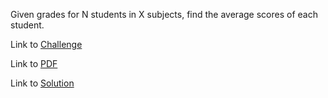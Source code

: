 Given grades for N students in X subjects, find the average scores of each student.

Link to [Challenge](https://www.hackerrank.com/challenges/zipped/problem)

Link to [PDF](./zipped.pdf)

Link to [Solution](./zipped.py)
